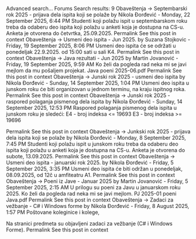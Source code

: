 Advanced search...
Forums
Search results: 9
Obaveštenja -> Septembarski rok 2025 - prijava dela ispita koji se polaže
by Nikola Đorđević - Monday, 22 September 2025, 6:44 PM
Studenti koji polažu ispit u septembarskom roku treba da odaberu deo ispita koji polažu u anketi koja je dostupna na CS-u. Anketa je otvorena do četvrtka, 25.09.2025.
Permalink
See this post in context
Obaveštenja -> Usmeni deo ispita - Jun 2025.
by Suzana Stojkovic - Friday, 19 September 2025, 8:06 PM
Usmeni deo ispita će se održati u ponedeljak 22.9.2025. od 15:00 sati u sali K4.
Permalink
See this post in context
Obaveštenja -> Java rezultati - Jun 2025
by Martin Jovanović - Friday, 19 September 2025, 9:59 AM
Ko želi da pogleda rad neka mi se javi mejlom da mu pošaljem projekat.
Java poeni 2025-06.pdf
Permalink
See this post in context
Obaveštenja -> Junski rok 2025 - usmeni deo ispita
by Nikola Đorđević - Sunday, 14 September 2025, 1:04 PM
Usmeni deo ispita u junskom roku će biti organizovan u jednom terminu, na kraju ispitnog roka.
Permalink
See this post in context
Obaveštenja -> Junski rok 2025 - raspored polaganja pismenog dela ispita
by Nikola Đorđević - Sunday, 14 September 2025, 12:53 PM
Raspored polaganja pismenog dela ispita u junskom roku je sledeći:
E4 - broj indeksa <= 19693
E3 - broj indeksa >= 19696

Permalink
See this post in context
Obaveštenja -> Junkski rok 2025 - prijava dela ispita koji se polaže
by Nikola Đorđević - Monday, 8 September 2025, 7:45 PM
Studenti koji polažu ispit u junskom roku treba da odaberu deo ispita koji polažu u anketi koja je dostupna na CS-u. Anketa je otvorena do subote, 13.09.2025.
Permalink
See this post in context
Obaveštenja -> Usmeni deo ispita - januarski rok 2025.
by Nikola Đorđević - Friday, 5 September 2025, 3:35 PM
Usmeni deo ispita će biti održan u ponedeljak, 08.09.2025, od 12č u amfiteatru A1.
Permalink
See this post in context
Obaveštenja -> Poeni iz Jave - Januar 2025
by Martin Jovanović - Friday, 5 September 2025, 2:15 AM
U prilogu su poeni za Javu u januarskom roku 2025. Ko želi da pogleda rad neka mi se javi mejlom.
PJ 2025-01 poeni Java.pdf
Permalink
See this post in context
Obaveštenja -> Zadaci za vežbanje - C# i Windows forme
by Nikola Đorđević - Friday, 8 August 2025, 1:57 PM
Poštovane koleginice i kolege,

Na stranici predmeta su objavljeni zadaci za vežbanje (C# i Windows Forme).
Permalink
See this post in context